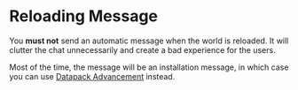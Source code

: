 # Reloading Message

You **must not** send an automatic message when the world is reloaded. It will clutter the chat unnecessarily and create a bad experience for the users.

Most of the time, the message will be an installation message, in which case you can use [Datapack Advancement](../conventions/datapack_advancement.md) instead.